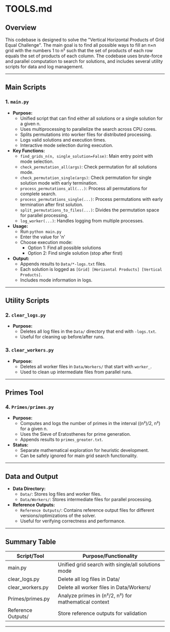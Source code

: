 # TOOLS.md

## Overview

This codebase is designed to solve the "Vertical Horizontal Products of Grid Equal Challenge". The main goal is to find all possible ways to fill an n×n grid with the numbers 1 to n² such that the set of products of each row equals the set of products of each column. The codebase uses brute-force and parallel computation to search for solutions, and includes several utility scripts for data and log management.

---

## Main Scripts

### 1. `main.py`

- **Purpose:**
  - Unified script that can find either all solutions or a single solution for a given n.
  - Uses multiprocessing to parallelize the search across CPU cores.
  - Splits permutations into worker files for distributed processing.
  - Logs valid solutions and execution times.
  - Interactive mode selection during execution.
- **Key Functions:**
  - `find_grids_n(n, single_solution=False)`: Main entry point with mode selection.
  - `check_permutation_all(args)`: Check permutation for all solutions mode.
  - `check_permutation_single(args)`: Check permutation for single solution mode with early termination.
  - `process_permutations_all(...)`: Process all permutations for complete search.
  - `process_permutations_single(...)`: Process permutations with early termination after first solution.
  - `split_permutations_to_files(...)`: Divides the permutation space for parallel processing.
  - `log_worker(...)`: Handles logging from multiple processes.
- **Usage:**
  - Run `python main.py`
  - Enter the value for 'n'
  - Choose execution mode:
    - Option 1: Find all possible solutions
    - Option 2: Find single solution (stop after first)
- **Output:**
  - Appends results to `Data/*-logs.txt` files.
  - Each solution is logged as `[Grid] [Horizontal Products] [Vertical Products]`.
  - Includes mode information in logs.

---

## Utility Scripts

### 2. `clear_logs.py`

- **Purpose:**
  - Deletes all log files in the `Data/` directory that end with `-logs.txt`.
  - Useful for cleaning up before/after runs.

### 3. `clear_workers.py`

- **Purpose:**
  - Deletes all worker files in `Data/Workers/` that start with `worker_`.
  - Used to clean up intermediate files from parallel runs.

---

## Primes Tool

### 4. `Primes/primes.py`

- **Purpose:**
  - Computes and logs the number of primes in the interval ((n²)/2, n²) for a given n.
  - Uses the Sieve of Eratosthenes for prime generation.
  - Appends results to `primes_greater.txt`.
- **Status:**
  - Separate mathematical exploration for heuristic development.
  - Can be safely ignored for main grid search functionality.

---

## Data and Output

- **Data Directory:**
  - `Data/`: Stores log files and worker files.
  - `Data/Workers/`: Stores intermediate files for parallel processing.
- **Reference Outputs:**
  - `Reference Outputs/`: Contains reference output files for different versions/optimizations of the solver.
  - Useful for verifying correctness and performance.

---

## Summary Table

| Script/Tool         | Purpose/Functionality                                      |
|---------------------|-----------------------------------------------------------|
| main.py             | Unified grid search with single/all solutions mode        |
| clear_logs.py       | Delete all log files in Data/                              |
| clear_workers.py    | Delete all worker files in Data/Workers/                   |
| Primes/primes.py    | Analyze primes in (n²/2, n²) for mathematical context      |
| Reference Outputs/  | Store reference outputs for validation                     |

---
